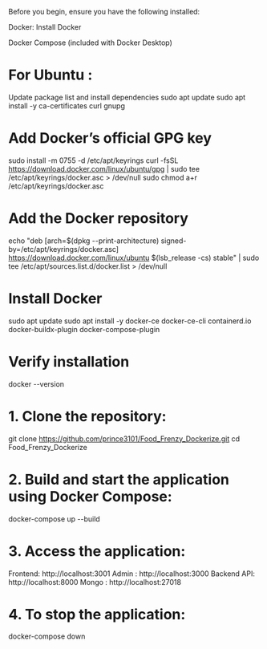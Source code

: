 Before you begin, ensure you have the following installed:

Docker: Install Docker

Docker Compose (included with Docker Desktop)

# For Ubuntu :

Update package list and install dependencies
sudo apt update
sudo apt install -y ca-certificates curl gnupg

# Add Docker’s official GPG key
sudo install -m 0755 -d /etc/apt/keyrings
curl -fsSL https://download.docker.com/linux/ubuntu/gpg | sudo tee /etc/apt/keyrings/docker.asc > /dev/null
sudo chmod a+r /etc/apt/keyrings/docker.asc

# Add the Docker repository
echo "deb [arch=$(dpkg --print-architecture) signed-by=/etc/apt/keyrings/docker.asc] https://download.docker.com/linux/ubuntu $(lsb_release -cs) stable" | sudo tee /etc/apt/sources.list.d/docker.list > /dev/null

# Install Docker
sudo apt update
sudo apt install -y docker-ce docker-ce-cli containerd.io docker-buildx-plugin docker-compose-plugin

# Verify installation
docker --version

# 1. Clone the repository:

git clone https://github.com/prince3101/Food_Frenzy_Dockerize.git
cd Food_Frenzy_Dockerize

# 2. Build and start the application using Docker Compose:

docker-compose up --build

# 3. Access the application:

Frontend: http://localhost:3001
Admin : http://localhost:3000
Backend API: http://localhost:8000
Mongo : http://localhost:27018

# 4. To stop the application:

docker-compose down


